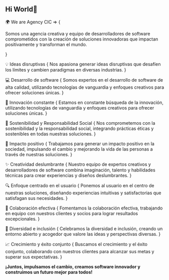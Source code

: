 ## Hi World👋

🌍 We are Agency CIC => {

  Somos una agencia creativa y equipo de desarrolladores de software comprometidos con la creación de soluciones innovadoras que impactan positivamente y transforman el mundo.

}


💡 Ideas disruptivas {
  Nos apasiona generar ideas disruptivas que desafíen los límites y cambien paradigmas en diversas industrias.
}

💻 Desarrollo de software {
  Somos expertos en el desarrollo de software de alta calidad, utilizando tecnologías de vanguardia y enfoques creativos para ofrecer soluciones únicas.
}

🚀 Innovación constante {
  Estamos en constante búsqueda de la innovación, utilizando tecnologías de vanguardia y enfoques creativos para ofrecer soluciones únicas.
}

🌱 Sostenibilidad y Responsabilidad Social {
  Nos comprometemos con la sostenibilidad y la responsabilidad social, integrando prácticas éticas y sostenibles en todas nuestras soluciones.
}

💪 Impacto positivo {
  Trabajamos para generar un impacto positivo en la sociedad, impulsando el cambio y mejorando la vida de las personas a través de nuestras soluciones.
}

✨ Creatividad deslumbrante {
  Nuestro equipo de expertos creativos y desarrolladores de software combina imaginación, talento y habilidades técnicas para crear experiencias y diseños deslumbrantes.
}

🔍 Enfoque centrado en el usuario {
  Ponemos al usuario en el centro de nuestras soluciones, diseñando experiencias intuitivas y satisfactorias que satisfagan sus necesidades.
}

🤝 Colaboración efectiva {
  Fomentamos la colaboración efectiva, trabajando en equipo con nuestros clientes y socios para lograr resultados excepcionales.
}

🌈 Diversidad e inclusión {
  Celebramos la diversidad e inclusión, creando un entorno abierto y acogedor que valore las ideas y perspectivas diversas.
}

📈 Crecimiento y éxito conjunto {
  Buscamos el crecimiento y el éxito conjunto, colaborando con nuestros clientes para alcanzar sus metas y superar sus expectativas.
}

<strong> ¡Juntos, impulsamos el cambio, creamos software innovador y construimos un futuro mejor para todos! <strong>

